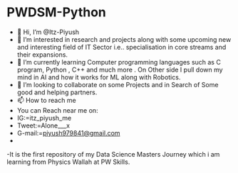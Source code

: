 # PWDSM-Python
- 👋 Hi, I’m @Itz-Piyush
- 👀 I’m interested in research and projects along with some upcoming new and interesting field of IT Sector i.e.. specialisation in core streams and their expansions.
- 🌱 I’m currently learning Computer programming languages such as C program, Python , C++ and much more . On Other side I pull down my mind in AI and how it works for ML along with Robotics.
- 💞️ I’m looking to collaborate on some Projects and in Search of Some good and helping partners.
- 📫 How to reach me 
- You can Reach near me on:
- IG:=itz_piyush_me
- Tweet:=Alone___x
- G-mail:=piyush979841@gmail.com
- 
-It is the first repository of my Data Science Masters Journey which i am learning from Physics Wallah at PW Skills.
<!---
Itz-Piyush/Itz-Piyush is a ✨ special ✨ repository because its `README.md` (this file) appears on your GitHub profile.
You can click the Preview link to take a look at your changes.
--->


